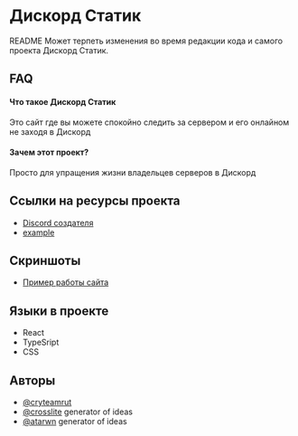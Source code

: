 # Дискорд Статик

README Может терпеть изменения во время редакции кода и самого проекта Дискорд Статик.




## FAQ

#### Что такое Дискорд Статик

Это сайт где вы можете спокойно следить за сервером и его онлайном не заходя в Дискорд

#### Зачем этот проект?

Просто для упращения жизни владельцев серверов в Дискорд


## Ссылки на ресурсы проекта

 - [Discord создателя](https://discord.gg/MvPnaDyQPr)
 - [example](https://example.com)


## Скриншоты

- [Пример работы сайта](https://imgur.com/a/ai8YWzE)


## Языки в проекте
 - React
 - TypeSript
 - CSS
## Авторы

- [@cryteamrut](https://github.com/Yaroslavtatar)
- [@crosslite](https://github.com/crosslite) generator of ideas
- [@atarwn](https://github.com/atarwn) generator of ideas
